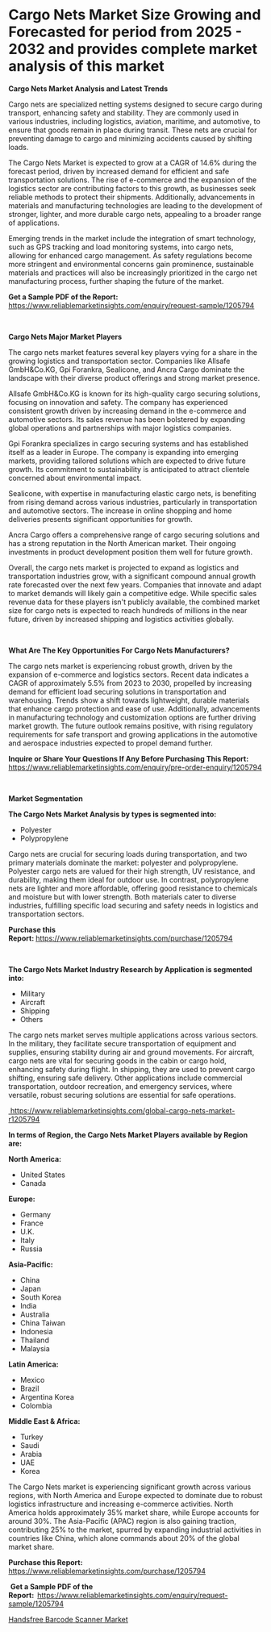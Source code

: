 <p><h1>Cargo Nets Market Size Growing and Forecasted for period from 2025 - 2032 and provides complete market analysis of this market</h1></p><p><strong>Cargo Nets Market Analysis and Latest Trends</strong></p>
<p><p>Cargo nets are specialized netting systems designed to secure cargo during transport, enhancing safety and stability. They are commonly used in various industries, including logistics, aviation, maritime, and automotive, to ensure that goods remain in place during transit. These nets are crucial for preventing damage to cargo and minimizing accidents caused by shifting loads.</p><p>The Cargo Nets Market is expected to grow at a CAGR of 14.6% during the forecast period, driven by increased demand for efficient and safe transportation solutions. The rise of e-commerce and the expansion of the logistics sector are contributing factors to this growth, as businesses seek reliable methods to protect their shipments. Additionally, advancements in materials and manufacturing technologies are leading to the development of stronger, lighter, and more durable cargo nets, appealing to a broader range of applications.</p><p>Emerging trends in the market include the integration of smart technology, such as GPS tracking and load monitoring systems, into cargo nets, allowing for enhanced cargo management. As safety regulations become more stringent and environmental concerns gain prominence, sustainable materials and practices will also be increasingly prioritized in the cargo net manufacturing process, further shaping the future of the market.</p></p>
<p><strong>Get a Sample PDF of the Report:&nbsp;</strong> <a href="https://www.reliablemarketinsights.com/enquiry/request-sample/1205794?utm_campaign=2302&utm_medium=2&utm_source=Github&utm_content=ia&utm_term=19022025&utm_id=cargo-nets">https://www.reliablemarketinsights.com/enquiry/request-sample/1205794</a></p>
<p>&nbsp;</p>
<p><strong>Cargo Nets Major Market Players</strong></p>
<p><p>The cargo nets market features several key players vying for a share in the growing logistics and transportation sector. Companies like Allsafe GmbH&Co.KG, Gpi Forankra, Sealicone, and Ancra Cargo dominate the landscape with their diverse product offerings and strong market presence.</p><p>Allsafe GmbH&Co.KG is known for its high-quality cargo securing solutions, focusing on innovation and safety. The company has experienced consistent growth driven by increasing demand in the e-commerce and automotive sectors. Its sales revenue has been bolstered by expanding global operations and partnerships with major logistics companies.</p><p>Gpi Forankra specializes in cargo securing systems and has established itself as a leader in Europe. The company is expanding into emerging markets, providing tailored solutions which are expected to drive future growth. Its commitment to sustainability is anticipated to attract clientele concerned about environmental impact.</p><p>Sealicone, with expertise in manufacturing elastic cargo nets, is benefiting from rising demand across various industries, particularly in transportation and automotive sectors. The increase in online shopping and home deliveries presents significant opportunities for growth. </p><p>Ancra Cargo offers a comprehensive range of cargo securing solutions and has a strong reputation in the North American market. Their ongoing investments in product development position them well for future growth.</p><p>Overall, the cargo nets market is projected to expand as logistics and transportation industries grow, with a significant compound annual growth rate forecasted over the next few years. Companies that innovate and adapt to market demands will likely gain a competitive edge. While specific sales revenue data for these players isn't publicly available, the combined market size for cargo nets is expected to reach hundreds of millions in the near future, driven by increased shipping and logistics activities globally.</p></p>
<p>&nbsp;</p>
<p><strong>What Are The Key Opportunities For Cargo Nets Manufacturers?</strong></p>
<p><p>The cargo nets market is experiencing robust growth, driven by the expansion of e-commerce and logistics sectors. Recent data indicates a CAGR of approximately 5.5% from 2023 to 2030, propelled by increasing demand for efficient load securing solutions in transportation and warehousing. Trends show a shift towards lightweight, durable materials that enhance cargo protection and ease of use. Additionally, advancements in manufacturing technology and customization options are further driving market growth. The future outlook remains positive, with rising regulatory requirements for safe transport and growing applications in the automotive and aerospace industries expected to propel demand further.</p></p>
<p><strong>Inquire or Share Your Questions If Any Before Purchasing This Report:</strong> <a href="https://www.reliablemarketinsights.com/enquiry/pre-order-enquiry/1205794?utm_campaign=2302&utm_medium=2&utm_source=Github&utm_content=ia&utm_term=19022025&utm_id=cargo-nets">https://www.reliablemarketinsights.com/enquiry/pre-order-enquiry/1205794</a></p>
<p>&nbsp;</p>
<p><strong>Market Segmentation</strong></p>
<p><strong>The Cargo Nets Market Analysis by types is segmented into:</strong></p>
<p><ul><li>Polyester</li><li>Polypropylene</li></ul></p>
<p><p>Cargo nets are crucial for securing loads during transportation, and two primary materials dominate the market: polyester and polypropylene. Polyester cargo nets are valued for their high strength, UV resistance, and durability, making them ideal for outdoor use. In contrast, polypropylene nets are lighter and more affordable, offering good resistance to chemicals and moisture but with lower strength. Both materials cater to diverse industries, fulfilling specific load securing and safety needs in logistics and transportation sectors.</p></p>
<p><strong>Purchase this Report:&nbsp;</strong><a href="https://www.reliablemarketinsights.com/purchase/1205794?utm_campaign=2302&utm_medium=2&utm_source=Github&utm_content=ia&utm_term=19022025&utm_id=cargo-nets">https://www.reliablemarketinsights.com/purchase/1205794</a></p>
<p>&nbsp;</p>
<p><strong>The Cargo Nets Market Industry Research by Application is segmented into:</strong></p>
<p><ul><li>Military</li><li>Aircraft</li><li>Shipping</li><li>Others</li></ul></p>
<p><p>The cargo nets market serves multiple applications across various sectors. In the military, they facilitate secure transportation of equipment and supplies, ensuring stability during air and ground movements. For aircraft, cargo nets are vital for securing goods in the cabin or cargo hold, enhancing safety during flight. In shipping, they are used to prevent cargo shifting, ensuring safe delivery. Other applications include commercial transportation, outdoor recreation, and emergency services, where versatile, robust securing solutions are essential for safe operations.</p></p>
<p><a href="https://www.reliablemarketinsights.com/global-cargo-nets-market-r1205794?utm_campaign=2302&utm_medium=2&utm_source=Github&utm_content=ia&utm_term=19022025&utm_id=cargo-nets">&nbsp;https://www.reliablemarketinsights.com/global-cargo-nets-market-r1205794</a></p>
<p><strong>In terms of Region, the Cargo Nets Market Players available by Region are:</strong></p>
<p>
    <p> <strong> North America: </strong>
        <ul>
            <li>United States</li>
            <li>Canada</li>
        </ul>
        </p> 
    <p> <strong> Europe: </strong>
        <ul>
            <li>Germany</li>
            <li>France</li>
            <li>U.K.</li>
            <li>Italy</li>
            <li>Russia</li>
        </ul>
        </p> 
    <p> <strong> Asia-Pacific: </strong>
        <ul>
            <li>China</li>
            <li>Japan</li>
            <li>South Korea</li>
            <li>India</li>
            <li>Australia</li>
            <li>China Taiwan</li>
            <li>Indonesia</li>
            <li>Thailand</li>
            <li>Malaysia</li>
        </ul>
        </p> 
    <p> <strong> Latin America: </strong>
        <ul>
            <li>Mexico</li>
            <li>Brazil</li>
            <li>Argentina Korea</li>
            <li>Colombia</li>
        </ul>
        </p> 
    <p> <strong> Middle East & Africa: </strong>
        <ul>
            <li>Turkey</li>
            <li>Saudi</li>
            <li>Arabia</li>
            <li>UAE</li>
            <li>Korea</li>
        </ul>
    </p>
    </p>
<p><p>The Cargo Nets market is experiencing significant growth across various regions, with North America and Europe expected to dominate due to robust logistics infrastructure and increasing e-commerce activities. North America holds approximately 35% market share, while Europe accounts for around 30%. The Asia-Pacific (APAC) region is also gaining traction, contributing 25% to the market, spurred by expanding industrial activities in countries like China, which alone commands about 20% of the global market share.</p></p>
<p><strong>Purchase this Report: </strong><a href="https://www.reliablemarketinsights.com/purchase/1205794?utm_campaign=2302&utm_medium=2&utm_source=Github&utm_content=ia&utm_term=19022025&utm_id=cargo-nets">https://www.reliablemarketinsights.com/purchase/1205794</a></p>
<p>&nbsp;<strong>Get a Sample PDF of the Report:&nbsp;&nbsp;</strong><a href="https://www.reliablemarketinsights.com/enquiry/request-sample/1205794?utm_campaign=2302&utm_medium=2&utm_source=Github&utm_content=ia&utm_term=19022025&utm_id=cargo-nets">https://www.reliablemarketinsights.com/enquiry/request-sample/1205794</a></p>
<p><strong></strong></p>
<p><p><a href="https://github.com/mayabungard8092/Market-Research-Report-List-1/blob/main/handsfree-barcode-scanner-market.md?utm_campaign=2302&utm_medium=2&utm_source=Github&utm_content=ia&utm_term=19022025&utm_id=cargo-nets">Handsfree Barcode Scanner Market</a></p></p>